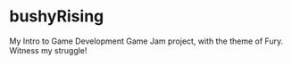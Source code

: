 # bushyRising
My Intro to Game Development Game Jam project, with the theme of Fury. 
Witness my struggle!
